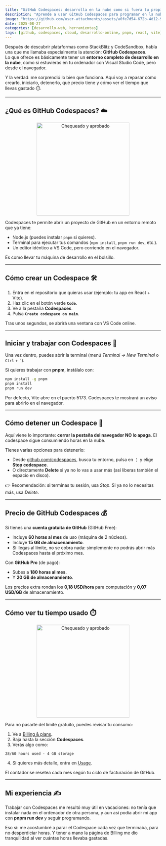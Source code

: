 ```yaml
---
title: "GitHub Codespaces: desarrolla en la nube como si fuera tu propio PC"
description: "Aprende a usar GitHub Codespaces para programar en la nube sin instalar nada en tu ordenador. Cómo crearlo, iniciar un entorno, detenerlo, saber el precio y controlar el tiempo usado."
image: "https://github.com/user-attachments/assets/a0fe7d54-672b-4d12-90d7-414e6a7ea791"
date: 2025-08-27
categories: [desarrollo-web, herramientas]
tags: [github, codespaces, cloud, desarrollo-online, pnpm, react, vite]
---
```


Después de descubrir plataformas como StackBlitz y CodeSandbox, había una que me llamaba especialmente la atención: **GitHub Codespaces**.  
Lo que ofrece es básicamente tener un **entorno completo de desarrollo en la nube**, como si estuvieras en tu ordenador con Visual Studio Code, pero desde el navegador.  

Y la verdad: me sorprendió lo bien que funciona. Aquí voy a repasar cómo crearlo, iniciarlo, detenerlo, qué precio tiene y cómo ver el tiempo que llevas gastado ⏱️.  

---

## ¿Qué es GitHub Codespaces? ☁️

<div style="text-align: center;">
  <img src="https://media.giphy.com/media/bc5at4DVgJy3k5r0n0/giphy.gif" alt="Chequeado y aprobado" width="300" />
</div>


Codespaces te permite abrir un proyecto de GitHub en un entorno remoto que ya tiene:  
- Node.js (puedes instalar `pnpm` si quieres).  
- Terminal para ejecutar tus comandos (`npm install`, `pnpm run dev`, etc.).  
- Un editor idéntico a VS Code, pero corriendo en el navegador.  

Es como llevar tu máquina de desarrollo en el bolsillo.  

---

## Cómo crear un Codespace 🛠️

1. Entra en el repositorio que quieras usar (ejemplo: tu app en React + Vite).  
2. Haz clic en el botón verde **`Code`**.  
3. Ve a la pestaña **Codespaces**.  
4. Pulsa **`Create codespace on main`**.  

Tras unos segundos, se abrirá una ventana con VS Code online.  

---

## Iniciar y trabajar con Codespaces 🚀

Una vez dentro, puedes abrir la terminal (menú *Terminal → New Terminal* o `Ctrl` + `` ` ``).  

Si quieres trabajar con **pnpm**, instálalo con:  

```bash
npm install -g pnpm
pnpm install
pnpm run dev
````

Por defecto, Vite abre en el puerto 5173. Codespaces te mostrará un aviso para abrirlo en el navegador.

---

## Cómo detener un Codespace 🛑

Aquí viene lo importante: **cerrar la pestaña del navegador NO lo apaga**. El codespace sigue consumiendo horas en la nube.

Tienes varias opciones para detenerlo:

* Desde [github.com/codespaces](https://github.com/codespaces), busca tu entorno, pulsa en ⋮ y elige **Stop codespace**.
* O directamente **Delete** si ya no lo vas a usar más (así liberas también el espacio en disco).

👉 Recomendación: si terminas tu sesión, usa *Stop*. Si ya no lo necesitas más, usa *Delete*.

---

## Precio de GitHub Codespaces 💰

Si tienes una **cuenta gratuita de GitHub** (GitHub Free):

* Incluye **60 horas al mes** de uso (máquina de 2 núcleos).
* Incluye **15 GB de almacenamiento**.
* Si llegas al límite, no se cobra nada: simplemente no podrás abrir más Codespaces hasta el próximo mes.

Con **GitHub Pro** (de pago):

* Subes a **180 horas al mes**.
* Y **20 GB de almacenamiento**.

Los precios extra rondan los **0,18 USD/hora** para computación y **0,07 USD/GB** de almacenamiento.

---

## Cómo ver tu tiempo usado ⏱️

<div style="text-align: center;">
  <img src="https://media.giphy.com/media/l0G17RknJuOlxnFO8/giphy.gif" alt="Chequeado y aprobado" width="300" />
</div>

Para no pasarte del límite gratuito, puedes revisar tu consumo:

1. Ve a [Billing & plans](https://github.com/settings/billing).
2. Baja hasta la sección **Codespaces**.
3. Verás algo como:

```
28/60 hours used · 4 GB storage
```

4. Si quieres más detalle, entra en [Usage](https://github.com/settings/billing/summary).

El contador se resetea cada mes según tu ciclo de facturación de GitHub.

---

## Mi experiencia ✍️

Trabajar con Codespaces me resultó muy útil en vacaciones: no tenía que instalar nada en el ordenador de otra persona, y aun así podía abrir mi app con **pnpm run dev** y seguir programando.

Eso sí: me acostumbré a parar el Codespace cada vez que terminaba, para no desperdiciar horas. Y tener a mano la página de Billing me dio tranquilidad al ver cuántas horas llevaba gastadas.
